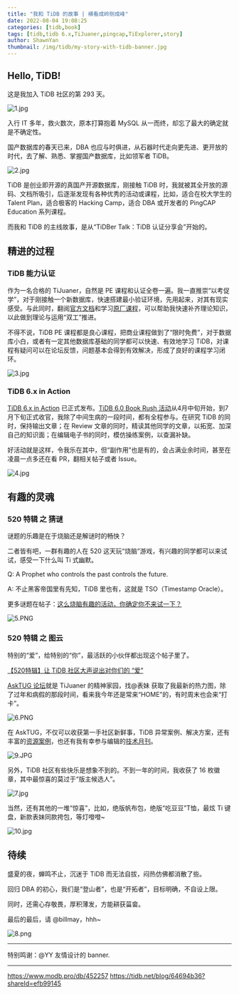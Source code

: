 ```yaml
---
title: "我和 TiDB 的故事 | 横看成岭侧成峰"
date: 2022-08-04 19:08:25
categories: [tidb,book]
tags: [tidb,tidb 6.x,TiJuaner,pingcap,TiExplorer,story]
author: ShawnYan
thumbnail: /img/tidb/my-story-with-tidb-banner.jpg
---
```


## Hello, TiDB!

这是我加入 TiDB 社区的第 293 天。

<img alt="1.jpg" src="https://tidb-blog.oss-cn-beijing.aliyuncs.com/media/1-1659612618998.jpg"/>

入行 IT 多年，救火数次，原本打算抱着 MySQL 从一而终，却忘了最大的确定就是不确定性。

国产数据库的春天已来，DBA 也应与时俱进，从石器时代走向更先进、更开放的时代，去了解、熟悉、掌握国产数据库，比如领军者 TiDB。

<img alt="2.jpg" src="https://tidb-blog.oss-cn-beijing.aliyuncs.com/media/2-1659593408212.jpg"/>

TiDB 是创业即开源的真国产开源数据库，刚接触 TiDB 时，我就被其全开放的源码、文档所吸引，后逐渐发现有各种优秀的活动或课程，比如，适合在校大学生的 Talent Plan，适合极客的 Hacking Camp，适合 DBA 或开发者的 PingCAP Education 系列课程。

而我和 TiDB 的主线故事，是从“TiDBer Talk：TiDB 认证分享会”开始的。

## 精进的过程

### TiDB 能力认证

作为一名合格的 TiJuaner，自然是 PE 课程和认证全卷一遍。我一直推崇“以考促学”，对于刚接触一个新数据库，快速搭建最小验证环境，先用起来，对其有现实感受。与此同时，翻阅[官方文档](https://docs.pingcap.com/zh/tidb/stable)和学习[原厂课程](https://tidb.net/book/tidb-monthly/2022-07/tidb-certification/tidb-course)，可以帮助我快速补齐理论知识，以此做到理论与运用“双工”推进。

不得不说，TiDB PE 课程都是良心课程，把商业课程做到了“限时免费”，对于数据库小白，或者有一定其他数据库基础的同学都可以快速、有效地学习 TiDB，对课程有疑问可以在论坛反馈，问题基本会得到有效解决，形成了良好的课程学习闭环。

<img alt="3.jpg" src="https://tidb-blog.oss-cn-beijing.aliyuncs.com/media/3-1659593426317.jpg"/>

### TiDB 6.x in Action

[TiDB 6.x in Action](https://tidb.net/book/book-rush/) 已正式发布。[TiDB 6.0 Book Rush 活动](https://tidb.net/book/book-rush/event-guide/event-detail)从4月中旬开始，到7月下旬正式收官，我除了中间生病的一段时间，都有全程参与。在研究 TiDB 的同时，保持输出文章；在 Review 文章的同时，精读其他同学的文章，以拓宽、加深自己的知识面；在编辑电子书的同时，模仿操练案例，以查漏补缺。

好活动就是这样，令我乐在其中，但“副作用”也是有的，会占满业余时间，甚至在凌晨一点多还在看 PR，翻相关帖子或者 Issue。

<img alt="4.jpg" src="https://tidb-blog.oss-cn-beijing.aliyuncs.com/media/4-1659593434975.jpg"/>

## 有趣的灵魂

### 520 特辑 之 猜谜

谜题的乐趣是在于烧脑还是解谜时的畅快？

二者皆有吧，一群有趣的人在 520 这天玩“烧脑”游戏，有兴趣的同学都可以来试试，感受一下什么叫 Ti 式幽默。

Q: A Prophet who controls the past controls the future.

A: 不止黑客帝国里有先知，TiDB 里也有，这就是 TSO（Timestamp Oracle）。

更多谜题在帖子：[这么烧脑有趣的活动，你确定你不来试一下？](https://asktug.com/t/topic/666057)

<img alt="5.PNG" src="https://tidb-blog.oss-cn-beijing.aliyuncs.com/media/5-1659612634850.png"/>

### 520 特辑 之 图云

特别的“爱”，给特别的“你”，最活跃的小伙伴都出现这个帖子里了。

[【520特辑】让 TiDB 社区大声说出对你们的 “爱”](https://asktug.com/t/topic/665626)

[AskTUG 论坛](https://asktug.com/)就是 TiJuaner 的精神家园，找@表妹 获取了我最新的热力图，除了过年和病假的那段时间，看来我今年还是常来“HOME”的，有时周末也会来“打卡”。

<img alt="6.PNG" src="https://tidb-blog.oss-cn-beijing.aliyuncs.com/media/6-1659593466054.png"/>

在 AskTUG，不仅可以收获第一手社区新鲜事，TiDB 异常案例、解决方案，还有丰富的[资源案例](https://asktug.com/c/resource)，也还有我有幸参与编辑的[技术月刊](https://tidb.net/book/tidb-monthly/2022-07/)。

<img alt="9.JPG" src="https://tidb-blog.oss-cn-beijing.aliyuncs.com/media/9-1659593493082.jpg"/>

另外，TiDB 社区有些快乐是想象不到的。不到一年的时间，我收获了 16 枚徽章，其中最惊喜的莫过于“版主候选人”。

<img alt="7.jpg" src="https://tidb-blog.oss-cn-beijing.aliyuncs.com/media/7-1659593474771.jpg"/>

当然，还有其他的一堆“惊喜”，比如，绝版帆布包，绝版“吃豆豆”T恤，最炫 Ti 键盘，新款表妹同款挎包，等灯噔噔~

<img alt="10.jpg" src="https://tidb-blog.oss-cn-beijing.aliyuncs.com/media/10-1659612651084.jpg"/>

## 待续

盛夏的夜，蝉鸣不止，沉迷于 TiDB 而无法自拔，闷热仿佛都消散了些。

回归 DBA 的初心，我们是“登山者”，也是“开拓者”，目标明确，不自设上限。

同时，还需心存敬畏，厚积薄发，方能耕获菑畲。

最后的最后，请 @billmay，hhh~

<img alt="8.png" src="https://tidb-blog.oss-cn-beijing.aliyuncs.com/media/8-1659593481556.png"/>


---
特别鸣谢：@YY 友情设计的 banner.

---
https://www.modb.pro/db/452257
https://tidb.net/blog/64694b36?shareId=efb99145

